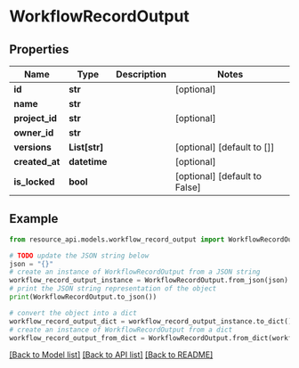 # WorkflowRecordOutput


## Properties

Name | Type | Description | Notes
------------ | ------------- | ------------- | -------------
**id** | **str** |  | [optional] 
**name** | **str** |  | 
**project_id** | **str** |  | [optional] 
**owner_id** | **str** |  | 
**versions** | **List[str]** |  | [optional] [default to []]
**created_at** | **datetime** |  | [optional] 
**is_locked** | **bool** |  | [optional] [default to False]

## Example

```python
from resource_api.models.workflow_record_output import WorkflowRecordOutput

# TODO update the JSON string below
json = "{}"
# create an instance of WorkflowRecordOutput from a JSON string
workflow_record_output_instance = WorkflowRecordOutput.from_json(json)
# print the JSON string representation of the object
print(WorkflowRecordOutput.to_json())

# convert the object into a dict
workflow_record_output_dict = workflow_record_output_instance.to_dict()
# create an instance of WorkflowRecordOutput from a dict
workflow_record_output_from_dict = WorkflowRecordOutput.from_dict(workflow_record_output_dict)
```
[[Back to Model list]](../README.md#documentation-for-models) [[Back to API list]](../README.md#documentation-for-api-endpoints) [[Back to README]](../README.md)


